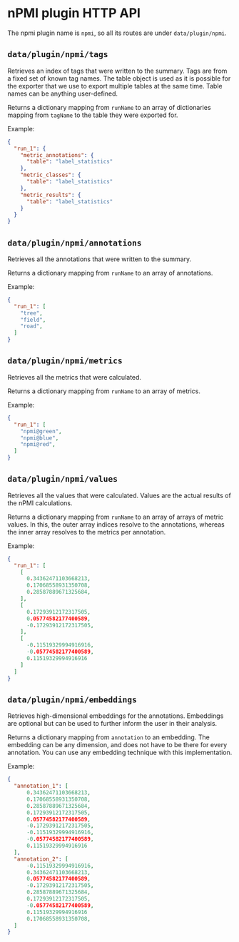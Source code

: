 # nPMI plugin HTTP API

The npmi plugin name is `npmi`, so all its routes are under `data/plugin/npmi`.

## `data/plugin/npmi/tags`

Retrieves an index of tags that were written to the summary. Tags are from a
fixed set of known tag names. The table object is used as it is possible for the
exporter that we use to export multiple tables at the same time. Table names can
be anything user-defined.

Returns a dictionary mapping from `runName` to an array of dictionaries mapping
from `tagName` to the table they were exported for.

Example:

```json
{
  "run_1": {
    "metric_annotations": {
      "table": "label_statistics"
    },
    "metric_classes": {
      "table": "label_statistics"
    },
    "metric_results": {
      "table": "label_statistics"
    }
  }
}
```

## `data/plugin/npmi/annotations`

Retrieves all the annotations that were written to the summary.

Returns a dictionary mapping from `runName` to an array of annotations.

Example:

```json
{
  "run_1": [
    "tree",
    "field",
    "road",
  ]
}
```

## `data/plugin/npmi/metrics`

Retrieves all the metrics that were calculated.

Returns a dictionary mapping from `runName` to an array of metrics.

Example:

```json
{
  "run_1": [
    "npmi@green",
    "npmi@blue",
    "npmi@red",
  ]
}
```

## `data/plugin/npmi/values`

Retrieves all the values that were calculated. Values are the actual results of
the nPMI calculations.

Returns a dictionary mapping from `runName` to an array of arrays of metric
values. In this, the outer array indices resolve to the annotations, whereas the
inner array resolves to the metrics per annotation.

Example:

```json
{
  "run_1": [
    [
      0.34362471103668213,
      0.17068558931350708,
      0.28587889671325684,
    ],
    [
      0.17293912172317505,
      0.05774582177400589,
      -0.17293912172317505,
    ],
    [
      -0.11519329994916916,
      -0.05774582177400589,
      0.11519329994916916
    ]
  ]
}
```

## `data/plugin/npmi/embeddings`

Retrieves high-dimensional embeddings for the annotations. Embeddings are
optional but can be used to further inform the user in their analysis.

Returns a dictionary mapping from `annotation` to an embedding. The embedding
can be any dimension, and does not have to be there for every annotation. You
can use any embedding technique with this implementation.

Example:

```json
{
  "annotation_1": [
      0.34362471103668213,
      0.17068558931350708,
      0.28587889671325684,
      0.17293912172317505,
      0.05774582177400589,
      -0.17293912172317505,
      -0.11519329994916916,
      -0.05774582177400589,
      0.11519329994916916
  ],
  "annotation_2": [
      -0.11519329994916916,
      0.34362471103668213,
      0.05774582177400589,
      -0.17293912172317505,
      0.28587889671325684,
      0.17293912172317505,
      -0.05774582177400589,
      0.11519329994916916
      0.17068558931350708,
  ]
}
```
